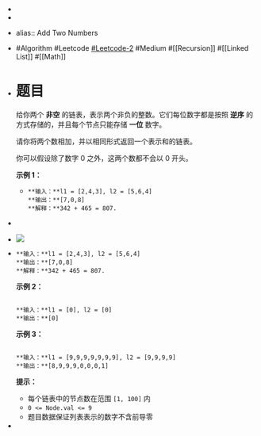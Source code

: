 -
-
- alias:: Add Two Numbers
- #Algorithm #Leetcode [#Leetcode-2](https://leetcode-cn.com/problems/add-two-numbers/) #Medium #[[Recursion]] #[[Linked List]] #[[Math]]
- # 题目
  给你两个 **非空** 的链表，表示两个非负的整数。它们每位数字都是按照 **逆序** 的方式存储的，并且每个节点只能存储 **一位** 数字。
  
  
  请你将两个数相加，并以相同形式返回一个表示和的链表。
  
  
  你可以假设除了数字 0 之外，这两个数都不会以 0 开头。
  
  
  
  
  
  **示例 1：**
	- ```
	  **输入：**l1 = [2,4,3], l2 = [5,6,4]
	  **输出：**[7,0,8]
	  **解释：**342 + 465 = 807.
	  ```
-
- ![](https://assets.leetcode-cn.com/aliyun-lc-upload/uploads/2021/01/02/addtwonumber1.jpg)
- ```
  **输入：**l1 = [2,4,3], l2 = [5,6,4]
  **输出：**[7,0,8]
  **解释：**342 + 465 = 807.
  ```
  
  **示例 2：**
  
  
  
  ```
  
  **输入：**l1 = [0], l2 = [0]
  **输出：**[0]
  
  ```
  
  **示例 3：**
  
  
  
  ```
  
  **输入：**l1 = [9,9,9,9,9,9,9], l2 = [9,9,9,9]
  **输出：**[8,9,9,9,0,0,0,1]
  
  ```
  
  
  
  
  **提示：**
  
  
  * 每个链表中的节点数在范围 `[1, 100]` 内
  * `0 <= Node.val <= 9`
  * 题目数据保证列表表示的数字不含前导零
-